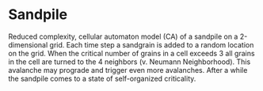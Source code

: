 # Sandpile

Reduced complexity, cellular automaton model (CA) of a sandpile on a 2-dimensional grid. Each time step a sandgrain is added to a random location on the grid. When the critical number of grains in a cell exceeds 3 all grains in the cell are turned to the 4 neighbors (v. Neumann Neighborhood). This avalanche may prograde and trigger even more avalanches. After a while the sandpile comes to a state of self-organized criticality.
